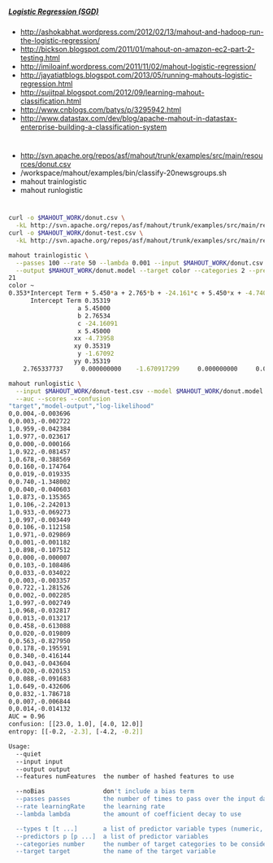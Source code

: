 ##### [Logistic Regression (SGD)](https://cwiki.apache.org/confluence/display/MAHOUT/Logistic+Regression)

* http://ashokabhat.wordpress.com/2012/02/13/mahout-and-hadoop-run-the-logistic-regression/
* http://bickson.blogspot.com/2011/01/mahout-on-amazon-ec2-part-2-testing.html
* http://imiloainf.wordpress.com/2011/11/02/mahout-logistic-regression/
* http://jayatiatblogs.blogspot.com/2013/05/running-mahouts-logistic-regression.html
* http://sujitpal.blogspot.com/2012/09/learning-mahout-classification.html
* http://www.cnblogs.com/batys/p/3295942.html
* http://www.datastax.com/dev/blog/apache-mahout-in-datastax-enterprise-building-a-classification-system

#
* http://svn.apache.org/repos/asf/mahout/trunk/examples/src/main/resources/donut.csv
* /workspace/mahout/examples/bin/classify-20newsgroups.sh
* mahout trainlogistic
* mahout runlogistic

#

```bash
curl -o $MAHOUT_WORK/donut.csv \
  -kL http://svn.apache.org/repos/asf/mahout/trunk/examples/src/main/resources/donut.csv
curl -o $MAHOUT_WORK/donut-test.csv \
  -kL http://svn.apache.org/repos/asf/mahout/trunk/examples/src/main/resources/donut-test.csv

mahout trainlogistic \
  --passes 100 --rate 50 --lambda 0.001 --input $MAHOUT_WORK/donut.csv --features 21 \
  --output $MAHOUT_WORK/donut.model --target color --categories 2 --predictors x y xx xy yy a b c --types n n
21
color ~ 
0.353*Intercept Term + 5.450*a + 2.765*b + -24.161*c + 5.450*x + -4.740*xx + 0.353*xy + -1.671*y + 0.353*yy
      Intercept Term 0.35319
                   a 5.45000
                   b 2.76534
                   c -24.16091
                   x 5.45000
                  xx -4.73958
                  xy 0.35319
                   y -1.67092
                  yy 0.35319
    2.765337737     0.000000000    -1.670917299     0.000000000     0.000000000     0.000000000     5.449999190     0.000000000   -24.160908591    -4.739579336     0.353190637     0.000000000     0.000000000     0.000000000     0.000000000     0.000000000     0.000000000     0.000000000     0.000000000     0.000000000     0.000000000

mahout runlogistic \
  --input $MAHOUT_WORK/donut-test.csv --model $MAHOUT_WORK/donut.model \
  --auc --scores --confusion
"target","model-output","log-likelihood"
0,0.004,-0.003696
0,0.003,-0.002722
1,0.959,-0.042384
1,0.977,-0.023617
0,0.000,-0.000166
1,0.922,-0.081457
1,0.678,-0.388569
0,0.160,-0.174764
0,0.019,-0.019335
0,0.740,-1.348002
0,0.040,-0.040603
1,0.873,-0.135365
1,0.106,-2.242013
1,0.933,-0.069273
1,0.997,-0.003449
0,0.106,-0.112158
1,0.971,-0.029869
0,0.001,-0.001182
1,0.898,-0.107512
0,0.000,-0.000007
0,0.103,-0.108486
0,0.033,-0.034022
0,0.003,-0.003357
0,0.722,-1.281526
0,0.002,-0.002285
1,0.997,-0.002749
1,0.968,-0.032817
0,0.013,-0.013217
0,0.458,-0.613088
0,0.020,-0.019809
0,0.563,-0.827950
0,0.178,-0.195591
0,0.340,-0.416144
0,0.043,-0.043604
0,0.020,-0.020153
0,0.088,-0.091683
1,0.649,-0.432606
0,0.832,-1.786718
0,0.007,-0.006844
0,0.014,-0.014132
AUC = 0.96
confusion: [[23.0, 1.0], [4.0, 12.0]]
entropy: [[-0.2, -2.3], [-4.2, -0.2]]
```

```bash
Usage:
  --quiet
  --input input
  --output output
  --features numFeatures  the number of hashed features to use

  --noBias                don't include a bias term
  --passes passes         the number of times to pass over the input data
  --rate learningRate     the learning rate
  --lambda lambda         the amount of coefficient decay to use

  --types t [t ...]       a list of predictor variable types (numeric, word, or text)
  --predictors p [p ...]  a list of predictor variables
  --categories number     the number of target categories to be considered
  --target target         the name of the target variable
```
